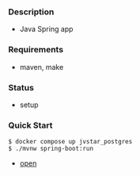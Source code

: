 ### Description
- Java Spring app

### Requirements
- maven, make

### Status
- setup

### Quick Start
```console
$ docker compose up jvstar_postgres
$ ./mvnw spring-boot:run
```
- [open](http://localhost:6969/star/user/1/object/1)
